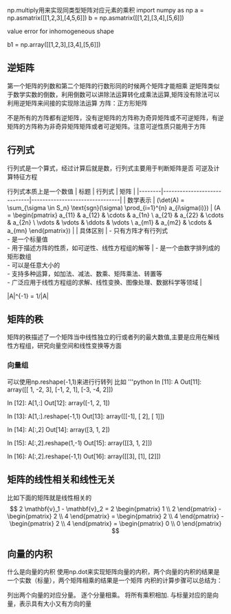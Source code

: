 np.multiply用来实现同类型矩阵对应元素的乘积
import numpy as np
a = np.asmatrix([[1,2,3],[4,5,6]])
b = np.asmatrix([[1,2],[3,4],[5,6]])

value error for inhomogeneous shape

b1 = np.array([[1,2,3],[3,4],[5,6]])


## 逆矩阵
第一个矩阵的列数和第二个矩阵的行数形同的时候两个矩阵才能相乘
逆矩阵类似于数学实数的倒数，利用倒数可以讲除法运算转化成乘法运算,矩阵没有除法可以利用逆矩阵来间接的实现除法运算
方阵：正方形矩阵

不是所有的方阵都有逆矩阵，没有逆矩阵的方阵称为奇异矩阵或不可逆矩阵，有逆矩阵的方阵称为非奇异矩阵矩阵或者可逆矩阵。注意可逆性质只能用于方阵

## 行列式
行列式是一个算式，经过计算后就是数，行列式主要用于判断矩阵是否 可逆及计算特征方程

行列式本质上是一个数值
| 标题   | 行列式                      | 矩阵                           |
|--------|-----------------------------|--------------------------------|
| 数学表示 | \(\det(A) = \sum_{\sigma \in S_n} \text{sgn}(\sigma) \prod_{i=1}^{n} a_{i\sigma(i)}\) | \(A = \begin{pmatrix} a_{11} & a_{12} & \cdots & a_{1n} \\ a_{21} & a_{22} & \cdots & a_{2n} \\ \vdots & \vdots & \ddots & \vdots \\ a_{m1} & a_{m2} & \cdots & a_{mn} \end{pmatrix}\) |
| 具体区别 | - 只有方阵才有行列式<br>- 是一个标量值<br>- 用于描述方阵的性质，如可逆性、线性方程组的解等 | - 是一个由数字排列成的矩形数组<br>- 可以是任意大小的<br>- 支持多种运算，如加法、减法、数乘、矩阵乘法、转置等<br>- 广泛应用于线性方程组的求解、线性变换、图像处理、数据科学等领域 |

|A|^{-1} = 1/|A|

## 矩阵的秩
矩阵的秩描述了一个矩阵当中线性独立的行或者列的最大数值,主要是应用在解线性方程组，研究向量空间和线性变换等方面
### 向量组
可以使用np.reshape(-1,1)来进行行转列
比如
'''python
In [11]: A
Out[11]:
array([[ 1, -2,  3],
       [-1,  2,  1],
       [-3, -4,  2]])

In [12]: A[1,:]
Out[12]: array([-1,  2,  1])

In [13]: A[1,:].reshape(-1,1)
Out[13]:
array([[-1],
       [ 2],
       [ 1]])

In [14]: A[:,2]
Out[14]: array([3, 1, 2])

In [15]: A[:,2].reshape(1,-1)
Out[15]: array([[3, 1, 2]])

In [16]: A[:,2].reshape(-1,1)
Out[16]:
array([[3],
       [1],
       [2]])

## 矩阵的线性相关和线性无关
比如下面的矩阵就是线性相关的
$$
2 \mathbf{v}_1 - \mathbf{v}_2 = 2 \begin{pmatrix} 1 \\ 2 \end{pmatrix} - \begin{pmatrix} 2 \\ 4 \end{pmatrix} = \begin{pmatrix} 2 \\ 4 \end{pmatrix} - \begin{pmatrix} 2 \\ 4 \end{pmatrix} = \begin{pmatrix} 0 \\ 0 \end{pmatrix}
$$

## 向量的内积
什么是向量的内积
使用np.dot来实现矩阵向量的内积，两个向量的内积的结果是一个实数（标量），两个矩阵相乘的结果是一个矩阵
内积的计算步骤可以总结为：

列出两个向量的对应分量。
逐个分量相乘。
将所有乘积相加.
与标量对应的是向量，表示具有大小又有方向的量




